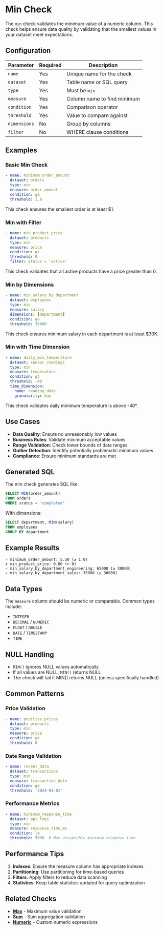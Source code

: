 # Min Check

The `min` check validates the minimum value of a numeric column. This check helps ensure data quality by validating that the smallest values in your dataset meet expectations.

## Configuration

| Parameter | Required | Description |
|-----------|----------|-------------|
| `name` | Yes | Unique name for the check |
| `dataset` | Yes | Table name or SQL query |
| `type` | Yes | Must be `min` |
| `measure` | Yes | Column name to find minimum |
| `condition` | Yes | Comparison operator |
| `threshold` | Yes | Value to compare against |
| `dimensions` | No | Group by columns |
| `filter` | No | WHERE clause conditions |

## Examples

### Basic Min Check

```yaml
- name: minimum_order_amount
  dataset: orders
  type: min
  measure: order_amount
  condition: ge
  threshold: 1.0
```

This check ensures the smallest order is at least $1.

### Min with Filter

```yaml
- name: min_product_price
  dataset: products
  type: min
  measure: price
  condition: gt
  threshold: 0
  filter: status = 'active'
```

This check validates that all active products have a price greater than 0.

### Min by Dimensions

```yaml
- name: min_salary_by_department
  dataset: employees
  type: min
  measure: salary
  dimensions: [department]
  condition: ge
  threshold: 30000
```

This check ensures minimum salary in each department is at least $30K.

### Min with Time Dimension

```yaml
- name: daily_min_temperature
  dataset: sensor_readings
  type: min
  measure: temperature
  condition: gt
  threshold: -40
  time_dimension:
    name: reading_date
    granularity: day
```

This check validates daily minimum temperature is above -40°.

## Use Cases

- **Data Quality**: Ensure no unreasonably low values
- **Business Rules**: Validate minimum acceptable values
- **Range Validation**: Check lower bounds of data ranges
- **Outlier Detection**: Identify potentially problematic minimum values
- **Compliance**: Ensure minimum standards are met

## Generated SQL

The min check generates SQL like:

```sql
SELECT MIN(order_amount)
FROM orders
WHERE status = 'completed'
```

With dimensions:
```sql
SELECT department, MIN(salary)
FROM employees
GROUP BY department
```

## Example Results

```
✓ minimum_order_amount: 5.50 (≥ 1.0)
✗ min_product_price: 0.00 (> 0)
✓ min_salary_by_department_engineering: 65000 (≥ 30000)
✓ min_salary_by_department_sales: 35000 (≥ 30000)
```

## Data Types

The `measure` column should be numeric or comparable. Common types include:
- `INTEGER`
- `DECIMAL` / `NUMERIC` 
- `FLOAT` / `DOUBLE`
- `DATE` / `TIMESTAMP`
- `TIME`

## NULL Handling

- `MIN()` ignores NULL values automatically
- If all values are NULL, `MIN()` returns NULL
- The check will fail if MIN() returns NULL (unless specifically handled)

## Common Patterns

### Price Validation
```yaml
- name: positive_prices
  dataset: products
  type: min
  measure: price
  condition: gt
  threshold: 0
```

### Date Range Validation
```yaml
- name: recent_data
  dataset: transactions
  type: min
  measure: transaction_date
  condition: ge
  threshold: '2024-01-01'
```

### Performance Metrics
```yaml
- name: minimum_response_time
  dataset: api_logs
  type: min
  measure: response_time_ms
  condition: le
  threshold: 5000  # Max acceptable minimum response time
```

## Performance Tips

1. **Indexes**: Ensure the measure column has appropriate indexes
2. **Partitioning**: Use partitioning for time-based queries
3. **Filters**: Apply filters to reduce data scanning
4. **Statistics**: Keep table statistics updated for query optimization

## Related Checks

- [**Max**](./max.md) - Maximum value validation
- [**Sum**](./sum.md) - Sum aggregation validation
- [**Numeric**](./numeric.md) - Custom numeric expressions